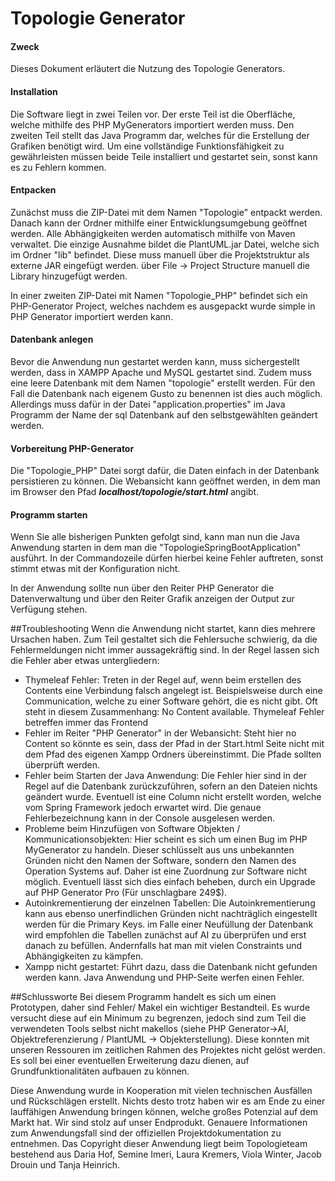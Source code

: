 # Topologie Generator

#### Zweck
Dieses Dokument erläutert die Nutzung des Topologie Generators. 

#### Installation
Die Software liegt in zwei Teilen vor. Der erste Teil ist die Oberfläche, welche mithilfe des PHP MyGenerators 
importiert werden muss. Den zweiten Teil stellt das Java Programm dar, welches für die Erstellung der Grafiken
benötigt wird. Um eine vollständige Funktionsfähigkeit zu gewährleisten müssen beide Teile installiert und gestartet sein,
sonst kann es zu Fehlern kommen.

#### Entpacken

Zunächst muss die ZIP-Datei mit dem Namen "Topologie" entpackt werden. Danach kann der Ordner mithilfe einer Entwicklungsumgebung geöffnet werden.
Alle Abhängigkeiten werden automatisch mithilfe von Maven verwaltet. Die einzige Ausnahme bildet die PlantUML.jar Datei, 
welche sich im Ordner "lib" befindet. Diese muss manuell über die Projektstruktur als externe JAR eingefügt werden.
über File -> Project Structure manuell die Library hinzugefügt werden.

In einer zweiten ZIP-Datei mit Namen "Topologie_PHP" befindet sich ein PHP-Generator Project, welches nachdem es ausgepackt wurde simple
in PHP Generator importiert werden kann.

#### Datenbank anlegen
Bevor die Anwendung nun gestartet werden kann, muss sichergestellt werden, dass in XAMPP Apache und MySQL gestartet sind.
Zudem muss eine leere Datenbank mit dem Namen "topologie" erstellt werden. Für den Fall die Datenbank nach eigenem 
Gusto zu benennen ist dies auch möglich. Allerdings muss dafür in der Datei "application.properties" im
Java Programm der Name der sql Datenbank auf den selbstgewählten geändert werden.

#### Vorbereitung PHP-Generator
Die "Topologie_PHP" Datei sorgt dafür, die Daten einfach in der Datenbank persistieren zu können. Die Webansicht
kann geöffnet werden, in dem man im Browser den Pfad _**localhost/topologie/start.html**_ angibt. 

#### Programm starten
Wenn Sie alle bisherigen Punkten gefolgt sind, kann man nun die Java Anwendung starten in dem man die "TopologieSpringBootApplication"
ausführt. In der Commandozeile dürfen hierbei keine Fehler auftreten, sonst stimmt etwas mit der Konfiguration nicht.

In der Anwendung sollte nun über den Reiter PHP Generator die Datenverwaltung und über den Reiter Grafik anzeigen der Output
zur Verfügung stehen.

##Troubleshooting
Wenn die Anwendung nicht startet, kann dies mehrere Ursachen haben. Zum Teil gestaltet sich die Fehlersuche schwierig, da die Fehlermeldungen
nicht immer aussagekräftig sind. In der Regel lassen sich die Fehler aber etwas untergliedern:

<ul>
<li>Thymeleaf Fehler: Treten in der Regel auf, wenn beim erstellen des Contents eine Verbindung falsch angelegt ist.
Beispielsweise durch eine Communication, welche zu einer Software gehört, die es nicht gibt. Oft steht in diesem Zusammenhang:
No Content available.
Thymeleaf Fehler betreffen immer das Frontend</li>
<li>Fehler im Reiter "PHP Generator" in der Webansicht: Steht hier no Content so könnte es sein, dass der Pfad in der Start.html
Seite nicht mit dem Pfad des eigenen Xampp Ordners übereinstimmt. Die Pfade sollten überprüft werden.</li>

<li>Fehler beim Starten der Java Anwendung: Die Fehler hier sind in der Regel auf die Datenbank zurückzuführen, sofern an den Dateien nichts geändert wurde.
Eventuell ist eine Column nicht erstellt worden, welche vom Spring Framework jedoch erwartet wird. Die genaue Fehlerbezeichnung kann
in der Console ausgelesen werden.</li>
<li> Probleme beim Hinzufügen von Software Objekten / Kommunicationsobjekten: Hier scheint es sich um einen Bug im
PHP MyGenerator zu handeln. Dieser schlüsselt aus uns unbekannten Gründen nicht den Namen der Software, sondern den Namen des Operation Systems auf.
Daher ist eine Zuordnung zur Software nicht möglich. Eventuell lässt sich dies einfach beheben, durch ein Upgrade auf PHP Generator Pro (Für unschlagbare 249$).</li>
<li>Autoinkrementierung der einzelnen Tabellen: Die Autoinkrementierung kann aus ebenso unerfindlichen Gründen nicht nachträglich eingestellt werden für die Primary Keys.
im Falle einer Neufüllung der Datenbank wird empfohlen die Tabellen zunächst auf AI zu überprüfen und erst danach zu befüllen. Andernfalls hat man mit vielen Constraints und Abhängigkeiten zu kämpfen.</li>
<li>Xampp nicht gestartet: Führt dazu, dass die Datenbank nicht gefunden werden kann. Java Anwendung und PHP-Seite werfen einen Fehler.</li>
</ul>

##Schlussworte
Bei diesem Programm handelt es sich um einen Prototypen, daher sind Fehler/ Makel ein wichtiger Bestandteil. Es wurde versucht diese auf ein Minimum zu begrenzen, jedoch sind zum Teil
die verwendeten Tools selbst nicht makellos (siehe PHP Generator->AI, Objektreferenzierung / PlantUML -> Objekterstellung). Diese konnten mit unseren Ressouren im zeitlichen Rahmen des Projektes nicht gelöst werden. 
Es soll bei einer eventuellen Erweiterung dazu dienen, auf Grundfunktionalitäten aufbauen zu können. 


Diese Anwendung wurde in Kooperation mit vielen technischen Ausfällen und Rückschlägen erstellt. Nichts desto trotz haben wir es am Ende zu einer lauffähigen Anwendung bringen können, welche großes Potenzial auf dem Markt hat. Wir sind stolz auf unser Endprodukt. Genauere Informationen zum Anwendungsfall sind der offiziellen Projektdokumentation zu entnehmen.
Das Copyright dieser Anwendung liegt beim Topologieteam bestehend aus Daria Hof, Semine Imeri, Laura Kremers, Viola Winter, Jacob Drouin und Tanja Heinrich.

